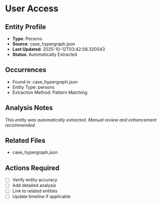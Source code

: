 # User Access

## Entity Profile
- **Type**: Persons
- **Source**: case_hypergraph.json
- **Last Updated**: 2025-10-12T03:42:08.320043
- **Status**: Automatically Extracted

## Occurrences
- Found in: case_hypergraph.json
- Entity Type: persons
- Extraction Method: Pattern Matching

## Analysis Notes
*This entity was automatically extracted. Manual review and enhancement recommended.*

## Related Files
- case_hypergraph.json

## Actions Required
- [ ] Verify entity accuracy
- [ ] Add detailed analysis
- [ ] Link to related entities
- [ ] Update timeline if applicable
